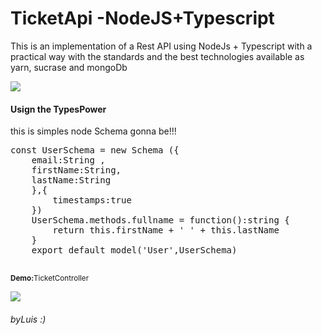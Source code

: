 # TicketApi -NodeJS+Typescript

This is an implementation of a Rest API using NodeJs + Typescript with a practical way with the standards and the best technologies  available as yarn, sucrase and mongoDb

<img src="https://miro.medium.com/max/1756/1*fzcYZIhdZjuQaT8gTk1YAQ.png">
<br/>
<h4>Usign the TypesPower</h4>
  <p>this is simples node Schema gonna be!!!</p>
  
  <pre>const UserSchema = new Schema ({
    email:String ,
    firstName:String,
    lastName:String
    },{
        timestamps:true
    })
    UserSchema.methods.fullname = function():string {
        return this.firstName + ' ' + this.lastName
    }
    export default model<User>('User',UserSchema)
  </pre>

<p><small><b>Demo:</b>TicketController</small></p>
<img src="https://drive.google.com/uc?export=view&id=1WMr-2RMVG82FyE-7JHIL4VtovoEroR3Y">

###### byLuis :)
